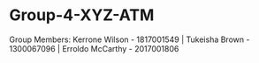 # Group-4-XYZ-ATM
Group Members:
Kerrone Wilson - 1817001549 |
Tukeisha Brown - 1300067096 |
Erroldo McCarthy - 2017001806
